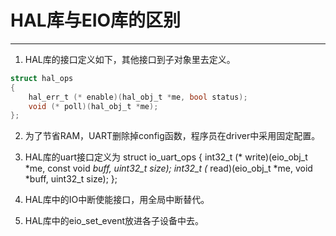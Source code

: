 # HAL库与EIO库的区别
-----------------------------------------
1. HAL库的接口定义如下，其他接口到子对象里去定义。
``` C
struct hal_ops
{
    hal_err_t (* enable)(hal_obj_t *me, bool status);
    void (* poll)(hal_obj_t *me);
};
```

2. 为了节省RAM，UART删除掉config函数，程序员在driver中采用固定配置。
3. HAL库的uart接口定义为
struct io_uart_ops
{
    int32_t (* write)(eio_obj_t *me, const void *buff, uint32_t size);
    int32_t (* read)(eio_obj_t *me, void *buff, uint32_t size);
};

4. HAL库中的IO中断使能接口，用全局中断替代。
5. HAL库中的eio_set_event放进各子设备中去。